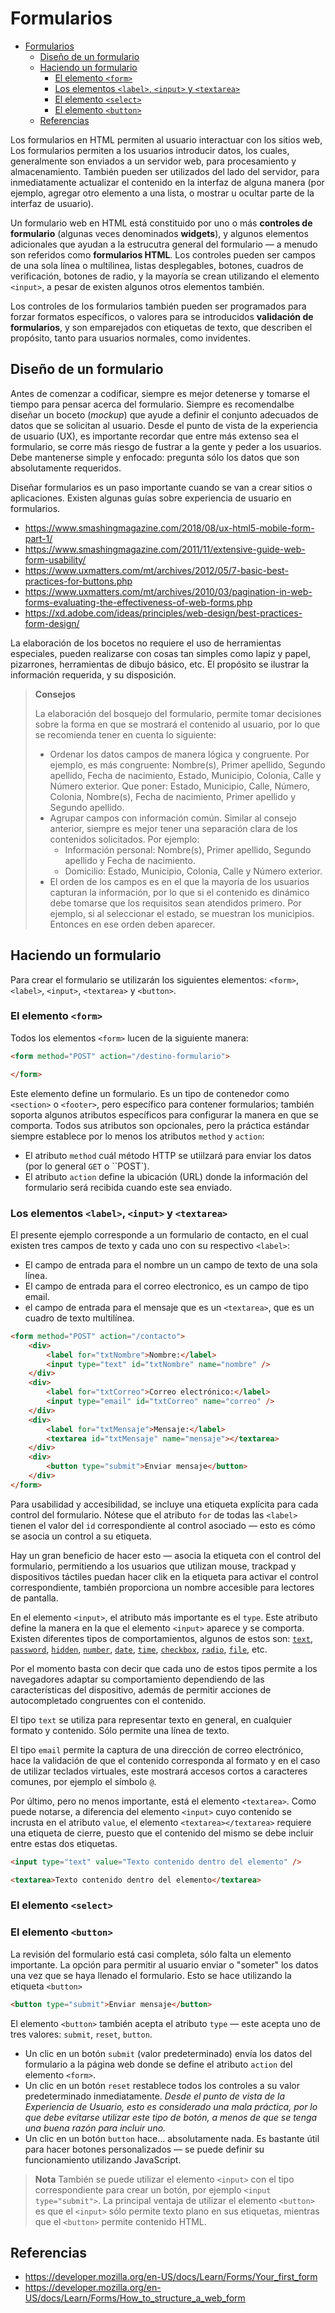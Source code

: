 Formularios
=======================================

- [Formularios](#formularios)
  - [Diseño de un formulario](#dise%c3%b1o-de-un-formulario)
  - [Haciendo un formulario](#haciendo-un-formulario)
    - [El elemento `<form>`](#el-elemento-form)
    - [Los elementos `<label>`, `<input>` y `<textarea>`](#los-elementos-label-input-y-textarea)
    - [El elemento `<select>`](#el-elemento-select)
    - [El elemento `<button>`](#el-elemento-button)
  - [Referencias](#referencias)

Los formularios en HTML permiten al usuario interactuar con los sitios web,
Los formularios permiten a los usuarios introducir datos, los cuales,
generalmente son enviados a un servidor web, para procesamiento y almacenamiento.
También pueden ser utilizados del lado del servidor, para inmediatamente
actualizar el contenido en la interfaz de alguna manera (por ejemplo, agregar
otro elemento a una lista, o mostrar u ocultar parte de la interfaz de usuario).

Un formulario web en HTML está constituido por uno o más **controles de formulario**
(algunas veces denominados **widgets**), y algunos elementos adicionales que
ayudan a la estrucutra general del formulario &mdash; a menudo son referidos como
**formularios HTML**.
Los controles pueden ser campos de una sola línea o multilinea, listas
desplegables, botones, cuadros de verificación, botones de radio, y la mayoría
se crean utilizando el elemento `<input>`, a pesar de existen algunos otros
elementos también.

Los controles de los formularios también pueden ser programados para forzar
formatos específicos, o valores para se introducidos **validación de formularios**,
y son emparejados con etiquetas de texto, que describen el propósito, tanto para
usuarios normales, como invidentes.

Diseño de un formulario
---------------------------------------
Antes de comenzar a codificar, siempre es mejor detenerse y tomarse el tiempo
para pensar acerca del formulario. Siempre es recomendalbe diseñar un boceto
(*mockup*) que ayude a definir el conjunto adecuados de datos que se solicitan
al usuario.
Desde el punto de vista de la experiencia de usuario (UX), es importante recordar
que entre más extenso sea el formulario, se corre más riesgo de fustrar a la
gente y peder a los usuarios. Debe mantenerse simple y enfocado: pregunta sólo
los datos que son absolutamente requeridos.

Diseñar formularios es un paso importante cuando se van a crear sitios o
aplicaciones. Existen algunas guías sobre experiencia de usuario en formularios.

* <https://www.smashingmagazine.com/2018/08/ux-html5-mobile-form-part-1/>
* <https://www.smashingmagazine.com/2011/11/extensive-guide-web-form-usability/>
* <https://www.uxmatters.com/mt/archives/2012/05/7-basic-best-practices-for-buttons.php>
* <https://www.uxmatters.com/mt/archives/2010/03/pagination-in-web-forms-evaluating-the-effectiveness-of-web-forms.php>
* <https://xd.adobe.com/ideas/principles/web-design/best-practices-form-design/>

La elaboración de los bocetos no requiere el uso de herramientas especiales,
pueden realizarse con cosas tan simples como lapiz y papel, pizarrones,
herramientas de dibujo básico, etc. El propósito se ilustrar la información
requerida, y su disposición.

> **Consejos**
> 
> La elaboración del bosquejo del formulario, permite tomar decisiones sobre
> la forma en que se mostrará el contenido al usuario, por lo que se recomienda
> tener en cuenta lo siguiente:
> * Ordenar los datos campos de manera lógica y congruente.
>   Por ejemplo, es más congruente: Nombre(s), Primer apellido, Segundo apellido,
>   Fecha de nacimiento, Estado, Municipio, Colonia, Calle y Número exterior.
>   Que poner: Estado, Municipio, Calle, Número, Colonia, Nombre(s),
>   Fecha de nacimiento, Primer apellido y Segundo apellido.
> * Agrupar campos con información común. Similar al consejo anterior, siempre
>   es mejor tener una separación clara de los contenidos solicitados.
>   Por ejemplo:
>   * Información personal: Nombre(s), Primer apellido, Segundo apellido y
>     Fecha de nacimiento.
>   * Domicilio: Estado, Municipio, Colonia, Calle y Número exterior.
> * El orden de los campos es en el que la mayoría de los usuarios capturan
>   la información, por lo que si el contenido es dinámico debe tomarse que
>   los requisitos sean atendidos primero.
>   Por ejemplo, si al seleccionar el estado, se muestran los municipios.
>   Entonces en ese orden deben aparecer.

Haciendo un formulario
---------------------------------------

Para crear el formulario se utilizarán los siguientes elementos: `<form>`,
`<label>`, `<input>`, `<textarea>` y `<button>`.

### El elemento `<form>`

Todos los elementos `<form>` lucen de la siguiente manera:

```html
<form method="POST" action="/destino-formulario">

</form>
```

Este elemento define un formulario. Es un tipo de contenedor como `<section>` o
`<footer>`, pero específico para contener formularios; también soporta algunos
atributos específicos para configurar la manera en que se comporta. Todos sus
atributos son opcionales, pero la práctica estándar siempre establece por lo
menos los atributos `method` y `action`:

* El atributo `method` cuál método HTTP se utiilzará para enviar los datos (por
  lo general `GET` o ``POST`).
* El atributo `action` define la ubicación (URL) donde la información del
  formulario será recibida cuando este sea enviado.

### Los elementos `<label>`, `<input>` y `<textarea>`

El presente ejemplo corresponde a un formulario de contacto, en el cual existen
tres campos de texto y cada uno con su respectivo `<label>`:

* El campo de entrada para el nombre un un campo de texto de una sola línea.
* El campo de entrada para el correo electronico, es un campo de tipo email.
* el campo de entrada para el mensaje que es un `<textarea>`, que es un cuadro
  de texto multilínea.

```html
<form method="POST" action="/contacto">
    <div>
        <label for="txtNombre">Nombre:</label>
        <input type="text" id="txtNombre" name="nombre" />
    </div>
    <div>
        <label for="txtCorreo">Correo electrónico:</label>
        <input type="email" id="txtCorreo" name="correo" />
    </div>
    <div>
        <label for="txtMensaje">Mensaje:</label>
        <textarea id="txtMensaje" name="mensaje"></textarea>
    </div>
    <div>
        <button type="submit">Enviar mensaje</button>
    </div>
</form>
```

Para usabilidad y accesibilidad, se incluye una etiqueta explícita para
cada control del formulario. Nótese que el atributo `for` de todas las `<label>`
tienen el valor del `id` correspondiente al control asociado &mdash; esto es
cómo se asocia un control a su etiqueta.

Hay un gran beneficio de hacer esto &mdash; asocia la etiqueta con el control
del formulario, permitiendo a los usuarios que utilizan mouse, trackpad y
dispositivos táctiles puedan hacer clik en la etiqueta para activar el control
correspondiente, también proporciona un nombre accesible para lectores de
pantalla.

En el elemento `<input>`, el atributo más importante es el `type`. Este atributo
define la manera en la que el elemento `<input>` aparece y se comporta. Existen
diferentes tipos de comportamientos, algunos de estos son:
[`text`](./Tags/Input.md#type-text),
[`password`](./Tags/Input.md#type-password),
[`hidden`](./Tags/Input.md#type-hidden),
[`number`](./Tags/Input.md#type-number),
[`date`](./Tags/Input.md#type-date),
[`time`](./Tags/Input.md#type-time),
[`checkbox`](./Tags/Input.md#type-checkbox),
[`radio`](./Tags/Input.md#type-radio),
[`file`](./Tags/Input.md#type-file),
etc.

Por el momento basta con decir que cada uno de estos tipos permite a los
navegadores adaptar su comportamiento dependiendo de las características
del dispositivo, además de permitir acciones de autocompletado congruentes
con el contenido.

El tipo `text` se utiliza para representar texto en general, en cualquier
formato y contenido. Sólo permite una línea de texto.

El tipo `email` permite la captura de una dirección de correo electrónico,
hace la validación de que el contenido corresponda al formato y en el caso
de utilizar teclados virtuales, este mostrará accesos cortos a caracteres
comunes, por ejemplo el símbolo `@`.

Por último, pero no menos importante, está el elemento `<textarea>`.
Como puede notarse, a diferencia del elemento `<input>` cuyo contenido se
incrusta en el atributo `value`, el elemento `<textarea></textarea>` requiere
una etiqueta de cierre, puesto que el contenido del mismo se debe incluir entre
estas dos etiquetas.

```html
<input type="text" value="Texto contenido dentro del elemento" />

<textarea>Texto contenido dentro del elemento</textarea>
```

### El elemento `<select>`



### El elemento `<button>`

La revisión del formulario está casi completa, sólo falta un elemento importante.
La opción para permitir al usuario enviar o "someter" los datos una vez que se
haya llenado el formulario. Esto se hace utilizando la etiqueta `<button>`

```html
<button type="submit">Enviar mensaje</button>
```

El elemento `<button>` también acepta el atributo `type` &mdash; este acepta uno
de tres valores: `submit`, `reset`, `button`.

* Un clic en un botón `submit` (valor predeterminado) envía los datos del
  formulario a la página web donde se define el atributo `action` del elemento
  `<form>`.
* Un clic en un botón `reset` restablece todos los controles a su valor
  predeterminado inmediatamente.
  *Desde el punto de vista de la Experiencia de Usuario, esto es considerado una
  mala práctica, por lo que debe evitarse utilizar este tipo de botón, a menos
  de que se tenga una buena razón para incluir uno.*
* Un clic en un botón `button` hace... absolutamente nada. Es bastante útil para
  hacer botones personalizados &mdash; se puede definir su funcionamiento
  utilizando JavaScript.

> **Nota**
> También se puede utilizar el elemento `<input>` con el tipo correspondiente
> para crear un botón, por ejemplo `<input type="submit">`. La principal ventaja
> de utilizar el elemento `<button>` es que el `<input>` sólo permite texto
> plano en sus etiquetas, mientras que el `<button>` permite contenido HTML.

Referencias
---------------------------------------
* https://developer.mozilla.org/en-US/docs/Learn/Forms/Your_first_form
* https://developer.mozilla.org/en-US/docs/Learn/Forms/How_to_structure_a_web_form
